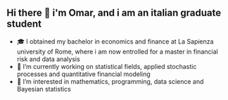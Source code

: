 ## Hi there 👋 i'm Omar, and i am an italian graduate student

- 🎓 I obtained my bachelor in economics and finance at La Sapienza university of Rome, where i am now entrolled for a master in financial risk and data analysis
- 🔭 I’m currently working on statistical fields, applied stochastic processes and quantitative financial modeling 
- 🌱 I’m interested in mathematics, programming, data science and Bayesian statistics
 

